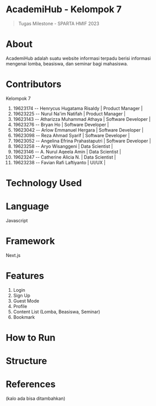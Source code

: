 # AcademiHub - Kelompok 7
> Tugas Milestone - SPARTA HMIF 2023

# About
  AcademiHub adalah suatu website informasi terpadu berisi informasi mengenai lomba, beasiswa, dan seminar bagi mahasiswa. 

# Contributors 
  Kelompok 7
  1. 19623174 -- Henrycus Hugatama Risaldy      | Product Manager |
  2. 19623225 -- Nurul Na'im Natifah            | Product Manager |
  3. 19623143 -- Atharizza Muhammad Athaya      | Software Developer |
  4. 19623276 -- Bryan Ho                       | Software Developer |
  5. 19623042 -- Arlow Emmanuel Hergara         | Software Developer |
  6. 19623098 -- Reza Ahmad Syarif              | Software Developer |
  7. 19623052 -- Angelina Efrina Prahastaputri  | Software Developer |
  8. 19623258 -- Aryo Wisanggeni                | Data Scientist |
  9. 19623146 -- A. Nurul Aqeela Amin           | Data Scientist |
  10. 19623247 -- Catherine Alicia N.           | Data Scientist |
  11. 19623238 -- Favian Rafi Laftiyanto        | UI/UX |

# Technology Used

# Language
  Javascript

# Framework
  Next.js

# Features
  1. Login
  2. Sign Up
  3. Guest Mode
  4. Profile
  5. Content List (Lomba, Beasiswa, Seminar)
  6. Bookmark

# How to Run

# Structure

# References
  (kalo ada bisa ditambahkan)

